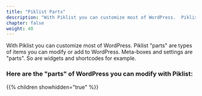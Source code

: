 ```yaml
---
title: "Piklist Parts"
description: "With Piklist you can customize most of WordPress.  Piklist "parts" are types of items you can modify or add to WordPress. Meta-boxes and settings are "parts". So are widgets and shortcodes for example."
chapter: false
weight: 40
---
```


With Piklist you can customize most of WordPress.  Piklist "parts" are types of items you can modify or add to WordPress. Meta-boxes and settings are "parts". So are widgets and shortcodes for example.

### Here are the "parts" of WordPress you can modify with Piklist:

{{% children showhidden="true" %}}

